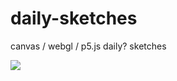 # daily-sketches
canvas / webgl / p5.js daily? sketches

![](https://media.giphy.com/media/xUNd9QweqcShHh7mwM/giphy.gif)
